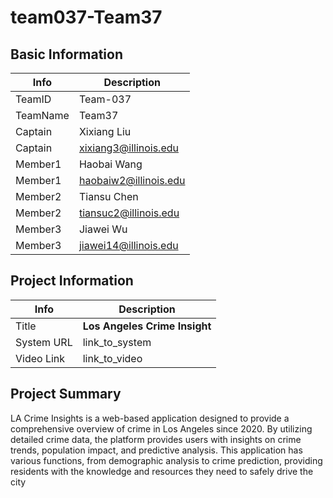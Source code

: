 # team037-Team37


## Basic Information


|   Info      |        Description     |
| ----------- | ---------------------- |
| TeamID      |        Team-037        |
| TeamName    |         Team37         |
| Captain     |      Xixiang Liu       |
| Captain     | xixiang3@illinois.edu  |
| Member1     |      Haobai Wang       |
| Member1     | haobaiw2@illinois.edu  |
| Member2     |      Tiansu Chen       |
| Member2     | tiansuc2@illinois.edu  |
| Member3     |      Jiawei Wu         |
| Member3     | jiawei14@illinois.edu  |


## Project Information


|   Info      |           Description         |
| ----------- | ----------------------------- |
|  Title      | **Los Angeles Crime Insight** |
| System URL  |         link_to_system        |
| Video Link  |         link_to_video         |


## Project Summary


LA Crime Insights is a web-based application designed to provide a comprehensive overview of crime in Los Angeles since 2020. By utilizing detailed crime data, the platform provides users with insights on crime trends, population impact, and predictive analysis. This application has various functions, from demographic analysis to crime prediction, providing residents with the knowledge and resources they need to safely drive the city
